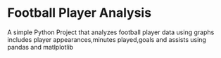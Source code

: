 # Football Player Analysis
A simple Python Project that analyzes football player data using graphs
includes player appearances,minutes played,goals and assists using pandas and matlplotlib
